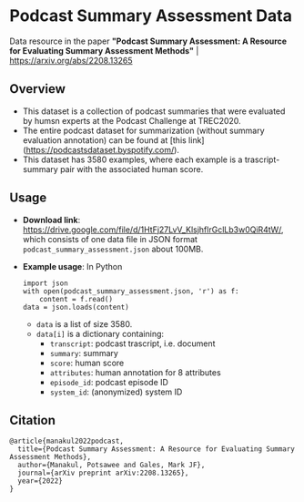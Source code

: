 Podcast Summary Assessment Data
===================================
Data resource in the paper **"Podcast Summary Assessment: A Resource for Evaluating Summary Assessment Methods"** | https://arxiv.org/abs/2208.13265

## Overview
- This dataset is a collection of podcast summaries that were evaluated by humsn experts at the Podcast Challenge at TREC2020.
- The entire podcast dataset for summarization (without summary evaluation annotation) can be found at [this link] (https://podcastsdataset.byspotify.com/).
- This dataset has 3580 examples, where each example is a trascript-summary pair with the associated human score. 

## Usage
- **Download link**: <https://drive.google.com/file/d/1HtFj27LvV_KlsjhflrGclLb3w0QiR4tW/>, which consists of one data file in JSON format ```podcast_summary_assessment.json``` about 100MB.
- **Example usage**: In Python

	```
	import json
	with open(podcast_summary_assessment.json, 'r') as f:
		content = f.read()
	data = json.loads(content)
	```

	- ```data``` is a list of size 3580.  
	- ```data[i]``` is a dictionary containing:
		- ```transcript```: podcast trascript, i.e. document
		- ```summary```: summary
		- ```score```: human score
		- ```attributes```: human annotation for 8 attributes
		- ```episode_id```: podcast episode ID
		- ```system_id```: (anonymized) system ID

## Citation
```
@article{manakul2022podcast,
  title={Podcast Summary Assessment: A Resource for Evaluating Summary Assessment Methods},
  author={Manakul, Potsawee and Gales, Mark JF},
  journal={arXiv preprint arXiv:2208.13265},
  year={2022}
}
```
